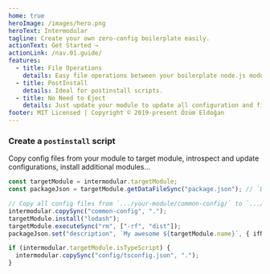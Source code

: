 ```yaml
---
home: true
heroImage: /images/hero.png
heroText: Intermodular
tagline: Create your own zero-config boilerplate easily.
actionText: Get Started →
actionLink: /nav.01.guide/
features:
  - title: File Operations
    details: Easy file operations between your boilerplate node.js module and target module.
  - title: PostInstall
    details: Ideal for postinstall scripts.
  - title: No Need to Eject
    details: Just update your module to update all configuration and files in target module.
footer: MIT Licensed | Copyright © 2019-present Özüm Eldoğan
---
```


### Create a `postinstall` script

Copy config files from your module to target module, introspect and update configurations, install additional modules...

```ts
const targetModule = intermodular.targetModule;
const packageJson = targetModule.getDataFileSync("package.json"); // `DataFile` instance

// Copy all config files from `.../your-module/common-config/` to `.../target-module/` (root).
intermodular.copySync("common-config", ".");
targetModule.install("lodash");
targetModule.executeSync("rm", ["-rf", "dist"]);
packageJson.set("description", `My awesome ${targetModule.name}`, { ifNotExists: true });

if (intermodular.targetModule.isTypeScript) {
  intermodular.copySync("config/tsconfig.json", ".");
}
```
